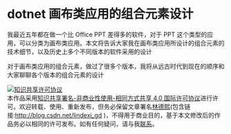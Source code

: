 # dotnet 画布类应用的组合元素设计

我最近五年都在做一个比 Office PPT 差得多的软件，对于 PPT 这个类型的应用，可以分类为画布类应用。本文将告诉大家我在画布类应用所设计的组合元素的技术细节，以及历史上多个不同版本的软件采用的设计

<!--more-->
<!-- 发布 -->
<!-- 草稿 -->

对于画布类应用的组合元素，做过了很多个版本，我将从远古时代到现在的顺序和大家聊聊各个版本的组合元素的设计



<a rel="license" href="http://creativecommons.org/licenses/by-nc-sa/4.0/"><img alt="知识共享许可协议" style="border-width:0" src="https://licensebuttons.net/l/by-nc-sa/4.0/88x31.png" /></a><br />本作品采用<a rel="license" href="http://creativecommons.org/licenses/by-nc-sa/4.0/">知识共享署名-非商业性使用-相同方式共享 4.0 国际许可协议</a>进行许可。欢迎转载、使用、重新发布，但务必保留文章署名[林德熙](http://blog.csdn.net/lindexi_gd)(包含链接:http://blog.csdn.net/lindexi_gd )，不得用于商业目的，基于本文修改后的作品务必以相同的许可发布。如有任何疑问，请与我[联系](mailto:lindexi_gd@163.com)。
